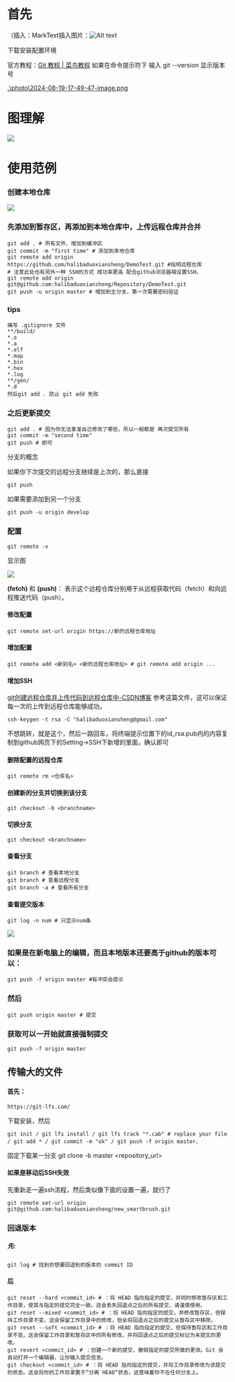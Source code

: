 # 首先

（插入：MarkText插入图片：![Alt text](F:\MarkTextProject\photo\2024-08-23-17-47-10-image.png)

下载安装配置环境

官方教程：[Git 教程 | 菜鸟教程](https://www.runoob.com/git/git-tutorial.html)
如果在命令提示符下 输入  git --version 显示版本号

[.\photo\2024-08-19-17-49-47-image.png]()

# 图理解

![](C:\Users\dell\AppData\Roaming\marktext\images\2024-08-12-19-11-52-image.png)

# 使用范例

### 创建本地仓库

![](F:\MarktextPhoto\2024-08-12-19-39-31-image.png)

### 先添加到暂存区，再添加到本地仓库中，上传远程仓库并合并

```
git add . # 所有文件、增加到缓冲区
git commit -m "first time" # 添加到本地仓库
git remote add origin https://github.com/halibaduoxiansheng/DemoTest.git #指明远程仓库
# 注意此处也有另外一种 SSH的方式 成功率更高 配合github浏览器端设置SSH，
git remote add origin git@github.com:halibaduoxiansheng/Repository/DemoTest.git
git push -u origin master # 增加到主分支，第一次需要密码验证
```

### tips
```
编写 .gitignore 文件
**/build/
*.o
*.a
*.elf
*.map
*.bin
*.hex
*.log
**/gen/
*.d
然后git add . 防止 git add 失败
```

### 之后更新提交

```
git add . # 因为你无法拿准自己修改了哪些，所以一般都是 再次提交所有 
git commit -m "second time"
git push # 即可
```

分支的概念

如果你下次提交的远程分支继续是上次的，那么直接

```
git push
```

如果需要添加到另一个分支

```
git push -u origin develop
```

### 配置

```
git remote -v
```

显示图

![](F:\MarktextPhoto\2024-08-12-20-22-59-image.png)

**(fetch)** 和 **(push)**： 表示这个远程仓库分别用于从远程获取代码（fetch）和向远程推送代码（push）。

#### 修改配置

```
git remote set-url origin https://新的远程仓库地址
```

#### 增加配置

```
git remote add <新别名> <新的远程仓库地址> # git remote add origin ...
```

#### 增加SSH

[git创建远程仓库并上传代码到远程仓库中-CSDN博客](https://blog.csdn.net/liuweixiao520/article/details/78971221)
参考这篇文件，这可以保证每一次的上传到远程仓库能够成功。
```
ssh-keygen -t rsa -C "halibaduoxiansheng@gmail.com"
```
不想跳转，就是这个，然后一路回车，将终端提示位置下的id_rsa.pub内的内容复制到github网页下的Setting->SSH下新增的里面，确认即可

#### 删除配置的远程仓库

```
git remote rm <仓库名>
```

#### 创建新的分支并切换到该分支

```
git checkout -b <branchname>
```

#### 切换分支

```
git checkout <branchname>
```

#### 查看分支

```
git branch # 查看本地分支
git branch # 查看远程分支
git branch -a # 查看所有分支
```

#### 查看提交版本

```
git log -n num # 只显示num条
```

![](F:\MarktextPhoto\2024-08-14-11-56-10-image.png)

### 如果是在新电脑上的编辑，而且本地版本还要高于github的版本可以：
```
git push -f origin master #有冲突会提示
```
### 然后
```
git push origin master # 提交
```
### 获取可以一开始就直接强制提交
```
git push -f origin master
```
## 传输大的文件
#### 首先：
```
https://git-lfs.com/
```
下载安装，然后
```
git init / git lfs install / git lfs track "*.cab" # replace your file / git add * / git commit -m "ok" / git push -f origin master、
```
固定下载某一分支
git clone -b master <repository_url>

#### 如果是移动后SSH失效
先重新走一遍ssh流程，然后类似像下面的设置一遍，就行了
```
git remote set-url origin git@github.com:halibaduoxiansheng/new_smartbrush.git
```
### 回退版本
##### 先:
```
git log # 找到你想要回退到的版本的 commit ID
```
#### 后
```
git reset --hard <commit_id> # ：将 HEAD 指向指定的提交，并同时修改暂存区和工作目录，使其与指定的提交完全一致。这会丢失回退点之后的所有提交，请谨慎使用。
git reset --mixed <commit_id> # ：将 HEAD 指向指定的提交，并修改暂存区，但保持工作目录不变。这会保留工作目录中的修改，但会将回退点之后的提交从暂存区中移除。
git reset --soft <commit_id> # ：将 HEAD 指向指定的提交，但保持暂存区和工作目录不变。这会保留工作目录和暂存区中的所有修改，并将回退点之后的提交标记为未提交的更改。
git revert <commit_id> # ：创建一个新的提交，撤销指定的提交所做的更改。Git 会自动打开一个编辑器，让你输入提交信息。
git checkout <commit_id> # ：将 HEAD 指向指定的提交，并将工作目录修改为该提交的状态。这会将你的工作目录置于“分离 HEAD”状态，这意味着你不在任何分支上。
```


